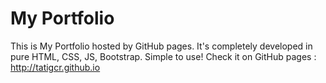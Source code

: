 # My Portfolio
This is My Portfolio hosted by GitHub pages. It's completely developed in pure HTML, CSS, JS, Bootstrap. Simple to use!
Check it on GitHub pages : http://tatigcr.github.io


